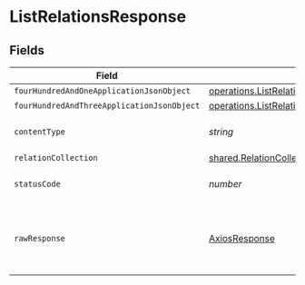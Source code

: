 # ListRelationsResponse


## Fields

| Field                                                                                                                 | Type                                                                                                                  | Required                                                                                                              | Description                                                                                                           |
| --------------------------------------------------------------------------------------------------------------------- | --------------------------------------------------------------------------------------------------------------------- | --------------------------------------------------------------------------------------------------------------------- | --------------------------------------------------------------------------------------------------------------------- |
| `fourHundredAndOneApplicationJsonObject`                                                                              | [operations.ListRelationsResponseBody](../../../sdk/models/operations/listrelationsresponsebody.md)                   | :heavy_minus_sign:                                                                                                    | Unauthenticated                                                                                                       |
| `fourHundredAndThreeApplicationJsonObject`                                                                            | [operations.ListRelationsRelationsResponseBody](../../../sdk/models/operations/listrelationsrelationsresponsebody.md) | :heavy_minus_sign:                                                                                                    | Forbidden                                                                                                             |
| `contentType`                                                                                                         | *string*                                                                                                              | :heavy_check_mark:                                                                                                    | HTTP response content type for this operation                                                                         |
| `relationCollection`                                                                                                  | [shared.RelationCollection](../../../sdk/models/shared/relationcollection.md)                                         | :heavy_minus_sign:                                                                                                    | OK                                                                                                                    |
| `statusCode`                                                                                                          | *number*                                                                                                              | :heavy_check_mark:                                                                                                    | HTTP response status code for this operation                                                                          |
| `rawResponse`                                                                                                         | [AxiosResponse](https://axios-http.com/docs/res_schema)                                                               | :heavy_minus_sign:                                                                                                    | Raw HTTP response; suitable for custom response parsing                                                               |